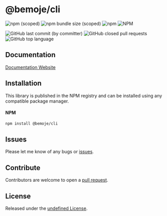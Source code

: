 # @bemoje/cli



![npm (scoped)](https://img.shields.io/npm/v/%40bemoje/trie-map)
![npm bundle size (scoped)](https://img.shields.io/bundlephobia/minzip/%40bemoje/cli)
![npm](https://img.shields.io/npm/dt/%40bemoje/cli)
![NPM](https://img.shields.io/npm/l/%40bemoje%2Fcli)

![GitHub last commit (by committer)](https://img.shields.io/github/last-commit/bemoje/tsmono)
![GitHub closed pull requests](https://img.shields.io/github/issues-pr-closed/bemoje/tsmono)
![GitHub top language](https://img.shields.io/github/languages/top/bemoje/tsmono)


## Documentation
[Documentation Website](https://bemoje.github.io/tsmono/modules/cli.html)

## Installation
This library is published in the NPM registry and can be installed using any compatible package manager.

#### NPM
```sh
npm install @bemoje/cli
```


## Issues
Please let me know of any bugs or [issues](https://github.com/bemoje/tsmono/issues).

## Contribute
Contributors are welcome to open a [pull request](https://github.com/bemoje/tsmono/pulls).

## License
Released under the [undefined License](./LICENSE).